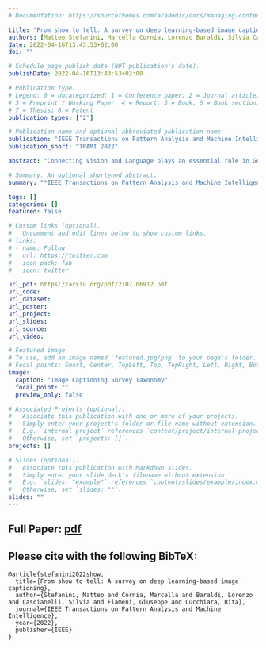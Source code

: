 ```yaml
---
# Documentation: https://sourcethemes.com/academic/docs/managing-content/

title: "From show to tell: A survey on deep learning-based image captioning"
authors: [Matteo Stefanini, Marcella Cornia, Lorenzo Baraldi, Silvia Cascianelli, Giuseppe Fiameni, Rita Cucchiara]
date: 2022-04-16T13:43:53+02:00
doi: ""

# Schedule page publish date (NOT publication's date).
publishDate: 2022-04-16T13:43:53+02:00

# Publication type.
# Legend: 0 = Uncategorized; 1 = Conference paper; 2 = Journal article;
# 3 = Preprint / Working Paper; 4 = Report; 5 = Book; 6 = Book section;
# 7 = Thesis; 8 = Patent
publication_types: ["2"]

# Publication name and optional abbreviated publication name.
publication: "IEEE Transactions on Pattern Analysis and Machine Intelligence - TPAMI 2022"
publication_short: "TPAMI 2022"

abstract: "Connecting Vision and Language plays an essential role in Generative Intelligence. For this reason, large research efforts have been devoted to image captioning, i.e. describing images with syntactically and semantically meaningful sentences. Starting from 2015 the task has generally been addressed with pipelines composed of a visual encoder and a language model for text generation. During these years, both components have evolved considerably through the exploitation of object regions, attributes, the introduction of multi-modal connections, fully-attentive approaches, and BERT-like early-fusion strategies. However, regardless of the impressive results, research in image captioning has not reached a conclusive answer yet. This work aims at providing a comprehensive overview of image captioning approaches, from visual encoding and text generation to training strategies, datasets, and evaluation metrics. In this respect, we quantitatively compare many relevant state-of-the-art approaches to identify the most impactful technical innovations in architectures and training strategies. Moreover, many variants of the problem and its open challenges are discussed. The final goal of this work is to serve as a tool for understanding the existing literature and highlighting the future directions for a research area where Computer Vision and Natural Language Processing can find an optimal synergy. "

# Summary. An optional shortened abstract.
summary: "*IEEE Transactions on Pattern Analysis and Machine Intelligence* - TPAMI 2022"

tags: []
categories: []
featured: false

# Custom links (optional).
#   Uncomment and edit lines below to show custom links.
# links:
# - name: Follow
#   url: https://twitter.com
#   icon_pack: fab
#   icon: twitter

url_pdf: https://arxiv.org/pdf/2107.06912.pdf
url_code:
url_dataset:
url_poster:
url_project:
url_slides:
url_source:
url_video:

# Featured image
# To use, add an image named `featured.jpg/png` to your page's folder. 
# Focal points: Smart, Center, TopLeft, Top, TopRight, Left, Right, BottomLeft, Bottom, BottomRight.
image:
  caption: "Image Captioning Survey Taxonomy"
  focal_point: ""
  preview_only: false

# Associated Projects (optional).
#   Associate this publication with one or more of your projects.
#   Simply enter your project's folder or file name without extension.
#   E.g. `internal-project` references `content/project/internal-project/index.md`.
#   Otherwise, set `projects: []`.
projects: []

# Slides (optional).
#   Associate this publication with Markdown slides.
#   Simply enter your slide deck's filename without extension.
#   E.g. `slides: "example"` references `content/slides/example/index.md`.
#   Otherwise, set `slides: ""`.
slides: ""
---
```


## Full Paper: [pdf](https://arxiv.org/pdf/2107.06912.pdf)

## Please cite with the following BibTeX:

```
@article{stefanini2022show,
  title={From show to tell: A survey on deep learning-based image captioning},
  author={Stefanini, Matteo and Cornia, Marcella and Baraldi, Lorenzo and Cascianelli, Silvia and Fiameni, Giuseppe and Cucchiara, Rita},
  journal={IEEE Transactions on Pattern Analysis and Machine Intelligence},
  year={2022},
  publisher={IEEE}
}
```